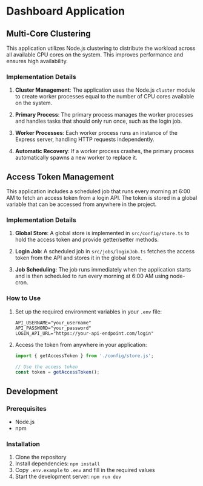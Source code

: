 # Dashboard Application

## Multi-Core Clustering

This application utilizes Node.js clustering to distribute the workload across all available CPU cores on the system. This improves performance and ensures high availability.

### Implementation Details

1. **Cluster Management**: The application uses the Node.js `cluster` module to create worker processes equal to the number of CPU cores available on the system.

2. **Primary Process**: The primary process manages the worker processes and handles tasks that should only run once, such as the login job.

3. **Worker Processes**: Each worker process runs an instance of the Express server, handling HTTP requests independently.

4. **Automatic Recovery**: If a worker process crashes, the primary process automatically spawns a new worker to replace it.

## Access Token Management

This application includes a scheduled job that runs every morning at 6:00 AM to fetch an access token from a login API. The token is stored in a global variable that can be accessed from anywhere in the project.

### Implementation Details

1. **Global Store**: A global store is implemented in `src/config/store.ts` to hold the access token and provide getter/setter methods.

2. **Login Job**: A scheduled job in `src/jobs/loginJob.ts` fetches the access token from the API and stores it in the global store.

3. **Job Scheduling**: The job runs immediately when the application starts and is then scheduled to run every morning at 6:00 AM using node-cron.

### How to Use

1. Set up the required environment variables in your `.env` file:
   ```
   API_USERNAME="your_username"
   API_PASSWORD="your_password"
   LOGIN_API_URL="https://your-api-endpoint.com/login"
   ```

2. Access the token from anywhere in your application:
   ```typescript
   import { getAccessToken } from './config/store.js';
   
   // Use the access token
   const token = getAccessToken();
   ```

## Development

### Prerequisites

- Node.js
- npm

### Installation

1. Clone the repository
2. Install dependencies: `npm install`
3. Copy `.env.example` to `.env` and fill in the required values
4. Start the development server: `npm run dev`